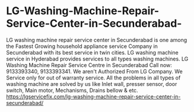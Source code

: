 # LG-Washing-Machine-Repair-Service-Center-in-Secunderabad-
LG washing machine repair service center in Secunderabad is one among the Fastest Growing household appliance service Company in Secunderabad with its best service in twin cities. LG washing machine service in Hyderabad provides services to all types washing machines. LG Washing Machine Repair Service Centre in Secunderabad Call now: 9133393340, 9133393341. We aren't Authorized From LG Company. We Service only for out of warranty service. All the problems in all types of washing machine are solved by us like Inlet wall, presser sensor, door switch, Main motor, Mechanisms, Drains bellow &amp; etc.               https://lgservicefix.com/lg-washing-machine-repair-service-center-in-secunderabad/
